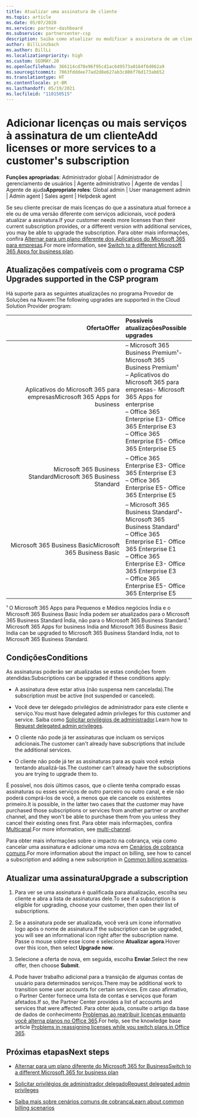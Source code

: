 ```yaml
---
title: Atualizar uma assinatura de cliente
ms.topic: article
ms.date: 05/07/2020
ms.service: partner-dashboard
ms.subservice: partnercenter-csp
description: Saiba como atualizar ou modificar a assinatura de um cliente. Adicione mais licenças ou migre para uma versão diferente com mais serviços.
author: BillLinzbach
ms.author: BillLi
ms.localizationpriority: high
ms.custom: SEOMAY.20
ms.openlocfilehash: 366114cd78e96f95cd1ac649573a0164f6d062a9
ms.sourcegitcommit: 7063fdddee77ad2d8e627ab3c806f76d173ab652
ms.translationtype: HT
ms.contentlocale: pt-BR
ms.lasthandoff: 05/19/2021
ms.locfileid: "110150515"
---
```

# <a name="add-licenses-or-more-services-to-a-customers-subscription"></a><span data-ttu-id="28612-104">Adicionar licenças ou mais serviços à assinatura de um cliente</span><span class="sxs-lookup"><span data-stu-id="28612-104">Add licenses or more services to a customer's subscription</span></span>

<span data-ttu-id="28612-105">**Funções apropriadas**: Administrador global | Administrador de gerenciamento de usuários | Agente administrativo | Agente de vendas | Agente de ajuda</span><span class="sxs-lookup"><span data-stu-id="28612-105">**Appropriate roles**: Global admin | User management admin | Admin agent | Sales agent | Helpdesk agent</span></span>

<span data-ttu-id="28612-106">Se seu cliente precisar de mais licenças do que a assinatura atual fornece a ele ou de uma versão diferente com serviços adicionais, você poderá atualizar a assinatura.</span><span class="sxs-lookup"><span data-stu-id="28612-106">If your customer needs more licenses than their current subscription provides, or a different version with additional services, you may be able to upgrade the subscription.</span></span> <span data-ttu-id="28612-107">Para obter mais informações, confira [Alternar para um plano diferente dos Aplicativos do Microsoft 365 para empresas](/microsoft-365/commerce/subscriptions/switch-to-a-different-plan).</span><span class="sxs-lookup"><span data-stu-id="28612-107">For more information, see [Switch to a different Microsoft 365 Apps for business plan](/microsoft-365/commerce/subscriptions/switch-to-a-different-plan).</span></span>

## <a name="upgrades-supported-in-the-csp-program"></a><span data-ttu-id="28612-108">Atualizações compatíveis com o programa CSP <a id="upgradesubscription"></a></span><span class="sxs-lookup"><span data-stu-id="28612-108">Upgrades supported in the CSP program <a id="upgradesubscription"></a></span></span>

<span data-ttu-id="28612-109">Há suporte para as seguintes atualizações no programa Provedor de Soluções na Nuvem:</span><span class="sxs-lookup"><span data-stu-id="28612-109">The following upgrades are supported in the Cloud Solution Provider program:</span></span>

| <span data-ttu-id="28612-110">Oferta</span><span class="sxs-lookup"><span data-stu-id="28612-110">Offer</span></span> | <span data-ttu-id="28612-111">Possíveis atualizações</span><span class="sxs-lookup"><span data-stu-id="28612-111">Possible upgrades</span></span>|
|---:|:---|
| <span data-ttu-id="28612-112">Aplicativos do Microsoft 365 para empresas</span><span class="sxs-lookup"><span data-stu-id="28612-112">Microsoft 365 Apps for business</span></span>   | <span data-ttu-id="28612-113">– Microsoft 365 Business Premium¹</span><span class="sxs-lookup"><span data-stu-id="28612-113">- Microsoft 365 Business Premium¹</span></span> <br/>  <span data-ttu-id="28612-114">– Aplicativos do Microsoft 365 para empresas</span><span class="sxs-lookup"><span data-stu-id="28612-114">- Microsoft 365 Apps for enterprise</span></span> <br/> <span data-ttu-id="28612-115">– Office 365 Enterprise E3</span><span class="sxs-lookup"><span data-stu-id="28612-115">- Office 365 Enterprise E3</span></span> <br/> <span data-ttu-id="28612-116">– Office 365 Enterprise E5</span><span class="sxs-lookup"><span data-stu-id="28612-116">- Office 365 Enterprise E5</span></span> <br/> |
| <span data-ttu-id="28612-117">Microsoft 365 Business Standard</span><span class="sxs-lookup"><span data-stu-id="28612-117">Microsoft 365 Business Standard</span></span>    | <span data-ttu-id="28612-118">– Office 365 Enterprise E3</span><span class="sxs-lookup"><span data-stu-id="28612-118">- Office 365 Enterprise E3</span></span> <br/> <span data-ttu-id="28612-119">– Office 365 Enterprise E5</span><span class="sxs-lookup"><span data-stu-id="28612-119">- Office 365 Enterprise E5</span></span> <br/> |
| <span data-ttu-id="28612-120">Microsoft 365 Business Basic</span><span class="sxs-lookup"><span data-stu-id="28612-120">Microsoft 365 Business Basic</span></span> | <span data-ttu-id="28612-121">– Microsoft 365 Business Standard¹</span><span class="sxs-lookup"><span data-stu-id="28612-121">- Microsoft 365 Business Standard¹</span></span> <br/> <span data-ttu-id="28612-122">– Office 365 Enterprise E1</span><span class="sxs-lookup"><span data-stu-id="28612-122">- Office 365 Enterprise E1</span></span> <br/> <span data-ttu-id="28612-123">– Office 365 Enterprise E3</span><span class="sxs-lookup"><span data-stu-id="28612-123">- Office 365 Enterprise E3</span></span><br/> <span data-ttu-id="28612-124">– Office 365 Enterprise E5</span><span class="sxs-lookup"><span data-stu-id="28612-124">- Office 365 Enterprise E5</span></span> <br/> |

<span data-ttu-id="28612-125">¹ O Microsoft 365 Apps para Pequenos e Médios negócios Índia e o Microsoft 365 Business Basic Índia podem ser atualizados para o Microsoft 365 Business Standard Índia, não para o Microsoft 365 Business Standard.</span><span class="sxs-lookup"><span data-stu-id="28612-125">¹ Microsoft 365 Apps for business India and Microsoft 365 Business Basic India can be upgraded to Microsoft 365 Business Standard India, not to Microsoft 365 Business Standard.</span></span>


## <a name="conditions"></a><span data-ttu-id="28612-126">Condições</span><span class="sxs-lookup"><span data-stu-id="28612-126">Conditions</span></span>

<span data-ttu-id="28612-127">As assinaturas poderão ser atualizadas se estas condições forem atendidas:</span><span class="sxs-lookup"><span data-stu-id="28612-127">Subscriptions can be upgraded if these conditions apply:</span></span>

- <span data-ttu-id="28612-128">A assinatura deve estar ativa (não suspensa nem cancelada).</span><span class="sxs-lookup"><span data-stu-id="28612-128">The subscription must be active (not suspended or canceled).</span></span>

- <span data-ttu-id="28612-129">Você deve ter delegado privilégios de administrador para este cliente e serviço.</span><span class="sxs-lookup"><span data-stu-id="28612-129">You must have delegated admin privileges for this customer and service.</span></span> <span data-ttu-id="28612-130">Saiba como [Solicitar privilégios de administrador](request-a-relationship-with-a-customer.md).</span><span class="sxs-lookup"><span data-stu-id="28612-130">Learn how to [Request delegated admin privileges](request-a-relationship-with-a-customer.md).</span></span>

- <span data-ttu-id="28612-131">O cliente não pode já ter assinaturas que incluam os serviços adicionais.</span><span class="sxs-lookup"><span data-stu-id="28612-131">The customer can't already have subscriptions that include the additional services.</span></span>

- <span data-ttu-id="28612-132">O cliente não pode já ter as assinaturas para as quais você esteja tentando atualizá-las.</span><span class="sxs-lookup"><span data-stu-id="28612-132">The customer can't already have the subscriptions you are trying to upgrade them to.</span></span>

<span data-ttu-id="28612-133">É possível, nos dois últimos casos, que o cliente tenha comprado essas assinaturas ou esses serviços de outro parceiro ou outro canal, e ele não poderá comprá-los de você, a menos que ele cancele os existentes primeiro.</span><span class="sxs-lookup"><span data-stu-id="28612-133">It is possible, in the latter two cases that the customer may have purchased those subscriptions or services from another partner or another channel, and they won't be able to purchase them from you unless they cancel their existing ones first.</span></span> <span data-ttu-id="28612-134">Para obter mais informações, confira [Multicanal](multichannel.md).</span><span class="sxs-lookup"><span data-stu-id="28612-134">For more information, see [multi-channel](multichannel.md).</span></span>

<span data-ttu-id="28612-135">Para obter mais informações sobre o impacto na cobrança, veja como cancelar uma assinatura e adicionar uma nova em [Cenários de cobrança comuns](common-billing-scenarios.md).</span><span class="sxs-lookup"><span data-stu-id="28612-135">For more information about the impact on billing, see how to cancel a subscription and adding a new subscription in [Common billing scenarios](common-billing-scenarios.md).</span></span>

## <a name="upgrade-a-subscription"></a><span data-ttu-id="28612-136">Atualizar uma assinatura</span><span class="sxs-lookup"><span data-stu-id="28612-136">Upgrade a subscription</span></span>

1. <span data-ttu-id="28612-137">Para ver se uma assinatura é qualificada para atualização, escolha seu cliente e abra a lista de assinaturas dele.</span><span class="sxs-lookup"><span data-stu-id="28612-137">To see if a subscription is eligible for upgrading, choose your customer, then open their list of subscriptions.</span></span>

2. <span data-ttu-id="28612-138">Se a assinatura pode ser atualizada, você verá um ícone informativo logo após o nome de assinatura.</span><span class="sxs-lookup"><span data-stu-id="28612-138">If the subscription can be upgraded, you will see an informational icon right after the subscription name.</span></span> <span data-ttu-id="28612-139">Passe o mouse sobre esse ícone e selecione **Atualizar agora**.</span><span class="sxs-lookup"><span data-stu-id="28612-139">Hover over this icon, then select **Upgrade now**.</span></span>

3. <span data-ttu-id="28612-140">Selecione a oferta de nova, em seguida, escolha **Enviar**.</span><span class="sxs-lookup"><span data-stu-id="28612-140">Select the new offer, then choose **Submit**.</span></span>

4. <span data-ttu-id="28612-141">Pode haver trabalho adicional para a transição de algumas contas de usuário para determinados serviços.</span><span class="sxs-lookup"><span data-stu-id="28612-141">There may be additional work to transition some user accounts for certain services.</span></span> <span data-ttu-id="28612-142">Em caso afirmativo, o Partner Center fornece uma lista de contas e serviços que foram afetados.</span><span class="sxs-lookup"><span data-stu-id="28612-142">If so, the Partner Center provides a list of accounts and services that were affected.</span></span> <span data-ttu-id="28612-143">Para obter ajuda, consulte o artigo da base de dados de conhecimento [Problemas ao reatribuir licenças enquanto você alterna planos no Office 365](/microsoft-365/commerce/subscriptions/switch-to-a-different-plan).</span><span class="sxs-lookup"><span data-stu-id="28612-143">For help, see the knowledge base article [Problems in reassigning licenses while you switch plans in Office 365](/microsoft-365/commerce/subscriptions/switch-to-a-different-plan).</span></span>


## <a name="next-steps"></a><span data-ttu-id="28612-144">Próximas etapas</span><span class="sxs-lookup"><span data-stu-id="28612-144">Next steps</span></span>

- [<span data-ttu-id="28612-145">Alternar para um plano diferente do Microsoft 365 for Business</span><span class="sxs-lookup"><span data-stu-id="28612-145">Switch to a different Microsoft 365 for business plan</span></span>](/microsoft-365/commerce/subscriptions/switch-to-a-different-plan)

- [<span data-ttu-id="28612-146">Solicitar privilégios de administrador delegado</span><span class="sxs-lookup"><span data-stu-id="28612-146">Request delegated admin privileges</span></span>](request-a-relationship-with-a-customer.md)

- [<span data-ttu-id="28612-147">Saiba mais sobre cenários comuns de cobrança</span><span class="sxs-lookup"><span data-stu-id="28612-147">Learn about common billing scenarios</span></span>](common-billing-scenarios.md)
